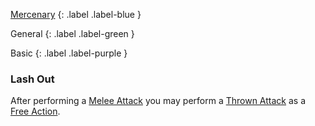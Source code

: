 
[Mercenary](Game/Mercenary)
{: .label .label-blue }

General
{: .label .label-green }

Basic
{: .label .label-purple }
### Lash Out

After performing a [Melee Attack](Core/Terminology#Melee%20Attack) you may perform a [Thrown Attack](Core/Terminology#Thrown%20Attack) as a [Free Action](Game/Core/Terminology#Free%20Action).